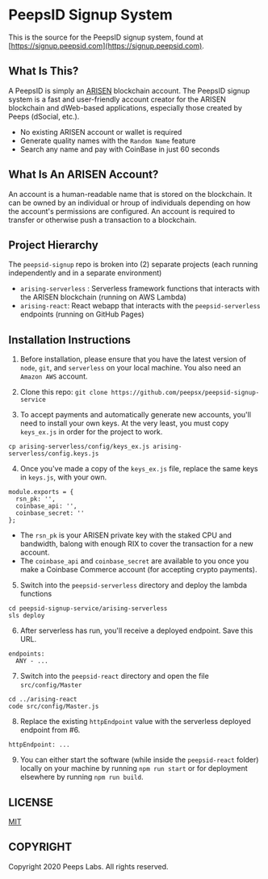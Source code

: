 # PeepsID Signup System
This is the source for the PeepsID signup system, found at [https://signup.peepsid.com](https://signup.peepsid.com).

## What Is This?
A PeepsID is simply an [ARISEN](https://arisen.network) blockchain account. The PeepsID signup system is a fast and user-friendly account creator for the ARISEN blockchain and dWeb-based applications, especially those created by Peeps (dSocial, etc.).

- No existing ARISEN account or wallet is required
- Generate quality names with the `Random Name` feature
- Search any name and pay with CoinBase in just 60 seconds

## What Is An ARISEN Account?
An account is a human-readable name that is stored on the blockchain. It can be owned by an individual or hroup of individuals depending on how the account's permissions are configured. An account is required to transfer or otherwise push a transaction to a blockchain.

## Project Hierarchy
The `peepsid-signup` repo is broken into (2) separate projects (each running independently and in a separate environment)
- `arising-serverless` : Serverless framework functions that interacts with the ARISEN blockchain (running on AWS Lambda)
- `arising-react`: React webapp that interacts with the `peepsid-serverless` endpoints (running on GitHub Pages)

## Installation Instructions
1. Before installation, please ensure that you have the latest version of `node`, `git`, and `serverless` on your local machine. You also need an `Amazon AWS` account.

2. Clone this repo:
`git clone https://github.com/peepsx/peepsid-signup-service`

3. To accept payments and automatically generate new accounts, you'll need to install your own keys. At the very least, you must copy `keys_ex.js` in order for the project to work.

```
cp arising-serverless/config/keys_ex.js arising-serverless/config.keys.js
```

4. Once you've made a copy of the `keys_ex.js` file, replace the same keys in `keys.js`, with your own.
```
module.exports = {
  rsn_pk: '',
  coinbase_api: '',
  coinbase_secret: ''
};
```

- The `rsn_pk` is your ARISEN private key with the staked CPU and bandwidth, balong with enough RIX to cover the transaction for a new account.
- The `coinbase_api` and `coinbase_secret` are available to you once you make a Coinbase Commerce account (for accepting crypto payments).

5. Switch into the `peepsid-serverless` directory and deploy the lambda functions
```
cd peepsid-signup-service/arising-serverless
sls deploy
```

6. After serverless has run, you'll receive a deployed endpoint. Save this URL.

```
endpoints:
  ANY - ...
```

7. Switch into the `peepsid-react` directory and open the file `src/config/Master`
```
cd ../arising-react
code src/config/Master.js
```

8. Replace the existing `httpEndpoint` value with the serverless deployed endpoint from #6.
```
httpEndpoint: ...
``` 

9. You can either start the software (while inside the `peepsid-react` folder) locally on your machine by running `npm run start` or for deployment elsewhere by running `npm run build`. 


## LICENSE
[MIT](LICENSE.md)

## COPYRIGHT
Copyright 2020 Peeps Labs. All rights reserved.
